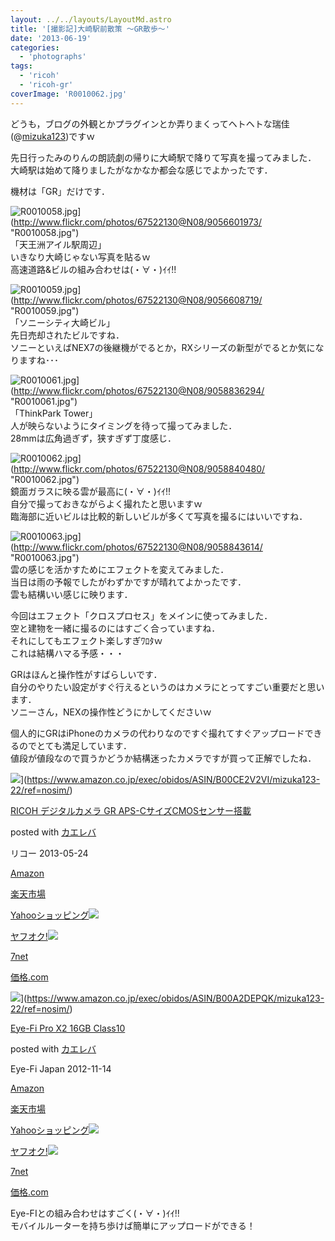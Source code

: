 ```yaml
---
layout: ../../layouts/LayoutMd.astro
title: '[撮影記]大崎駅前散策 ～GR散歩～'
date: '2013-06-19'
categories:
  - 'photographs'
tags:
  - 'ricoh'
  - 'ricoh-gr'
coverImage: 'R0010062.jpg'
---
```


どうも，ブログの外観とかプラグインとか弄りまくってヘトヘトな瑞佳(@[mizuka123](https://twitter.com/mizuka123))ですｗ

先日行ったみのりんの朗読劇の帰りに大崎駅で降りて写真を撮ってみました．  
大崎駅は始めて降りましたがなかなか都会な感じでよかったです．

機材は「GR」だけです．

![R0010058.jpg](/archive/images/9056601973_c2a3c545ff_b.jpg)](http://www.flickr.com/photos/67522130@N08/9056601973/ "R0010058.jpg")  
「天王洲アイル駅周辺」  
いきなり大崎じゃない写真を貼るｗ  
高速道路&ビルの組み合わせは(・∀・)ｲｲ!!

![R0010059.jpg](/archive/images/9056608719_9e499bf3fa_b.jpg)](http://www.flickr.com/photos/67522130@N08/9056608719/ "R0010059.jpg")  
「ソニーシティ大崎ビル」  
先日売却されたビルですね．  
ソニーといえばNEX7の後継機がでるとか，RXシリーズの新型がでるとか気になりますね･･･

![R0010061.jpg](/archive/images/9058836294_8f20482d08_b.jpg)](http://www.flickr.com/photos/67522130@N08/9058836294/ "R0010061.jpg")  
「ThinkPark Tower」  
人が映らないようにタイミングを待って撮ってみました．  
28mmは広角過ぎず，狭すぎず丁度感じ．

![R0010062.jpg](/archive/images/9058840480_80b7628ace_b.jpg)](http://www.flickr.com/photos/67522130@N08/9058840480/ "R0010062.jpg")  
鏡面ガラスに映る雲が最高に(・∀・)ｲｲ!!  
自分で撮っておきながらよく撮れたと思いますｗ  
臨海部に近いビルは比較的新しいビルが多くて写真を撮るにはいいですね．

![R0010063.jpg](/archive/images/9058843614_28a5466cac_b.jpg)](http://www.flickr.com/photos/67522130@N08/9058843614/ "R0010063.jpg")  
雲の感じを活かすためにエフェクトを変えてみました．  
当日は雨の予報でしたがわずかですが晴れてよかったです．  
雲も結構いい感じに映ります．

今回はエフェクト「クロスプロセス」をメインに使ってみました．  
空と建物を一緒に撮るのにはすごく合っていますね．  
それにしてもエフェクト楽しすぎﾜﾛﾀｗ  
これは結構ハマる予感・・・

GRはほんと操作性がすばらしいです．  
自分のやりたい設定がすぐ行えるというのはカメラにとってすごい重要だと思います．  
ソニーさん，NEXの操作性どうにかしてくださいｗ

個人的にGRはiPhoneのカメラの代わりなのですぐ撮れてすぐアップロードできるのでとても満足しています．  
値段が値段なので買うかどうか結構迷ったカメラですが買って正解でしたね．

![](/archive/images/51l2yAOyf1L._SL160_.jpg)](https://www.amazon.co.jp/exec/obidos/ASIN/B00CE2V2VI/mizuka123-22/ref=nosim/)

[RICOH デジタルカメラ GR APS-CサイズCMOSセンサー搭載](https://www.amazon.co.jp/exec/obidos/ASIN/B00CE2V2VI/mizuka123-22/ref=nosim/)

posted with [カエレバ](http://kaereba.com)

リコー 2013-05-24

[Amazon](http://www.amazon.co.jp/gp/search?keywords=GR%20APS-C%83T%83C%83YCMOS%83Z%83%93%83T%81%5B%93%8B%8D%DA&__mk_ja_JP=%83J%83%5E%83J%83i&tag=mizuka123-22 'アマゾン')

[楽天市場](http://hb.afl.rakuten.co.jp/hgc/032b53ee.4b34c5ee.0f4a541e.f440145e/?pc=http%3A%2F%2Fsearch.rakuten.co.jp%2Fsearch%2Fmall%2FGR%2520APS-C%25E3%2582%25B5%25E3%2582%25A4%25E3%2582%25BACMOS%25E3%2582%25BB%25E3%2583%25B3%25E3%2582%25B5%25E3%2583%25BC%25E6%2590%25AD%25E8%25BC%2589%2F-%2Ff.1-p.1-s.1-sf.0-st.A-v.2%3Fx%3D0%26scid%3Daf_ich_link_urltxt%26m%3Dhttp%3A%2F%2Fm.rakuten.co.jp%2F '楽天市場')

[Yahooショッピング![](//ad.jp.ap.valuecommerce.com/servlet/gifbanner?sid=3066752&pid=881990642)](//ck.jp.ap.valuecommerce.com/servlet/referral?sid=3066752&pid=881990642&vc_url=http%3A%2F%2Fshopping.search.yahoo.co.jp%2Fsearch%3FuIv%3Don%26ei%3DUTF-8%26tab_ex%3Dcommerce%26slider%3D0%26va%3DGR%2520APS-C%25E3%2582%25B5%25E3%2582%25A4%25E3%2582%25BACMOS%25E3%2582%25BB%25E3%2583%25B3%25E3%2582%25B5%25E3%2583%25BC%25E6%2590%25AD%25E8%25BC%2589 'Yahooショッピング')

[ヤフオク!![](//ad.jp.ap.valuecommerce.com/servlet/gifbanner?sid=3066752&pid=881990645)](//ck.jp.ap.valuecommerce.com/servlet/referral?sid=3066752&pid=881990645&vc_url=http%3A%2F%2Fauctions.search.yahoo.co.jp%2Fsearch%3Fvo%3D%26ve%3D%26auccat%3D0%26aucminprice%3D%26aucmaxprice%3D%26aucmin_bidorbuy_price%3D%26aucmax_bidorbuy_price%3D%26loc_cd%3D0%26abatch%3D0%26istatus%3D0%26filtered%3D1%26ei%3DUTF-8%26tab_ex%3Dcommerce%26va%3DGR%2520APS-C%25E3%2582%25B5%25E3%2582%25A4%25E3%2582%25BACMOS%25E3%2582%25BB%25E3%2583%25B3%25E3%2582%25B5%25E3%2583%25BC%25E6%2590%25AD%25E8%25BC%2589 'ヤフオク!')

[7net](//ck.jp.ap.valuecommerce.com/servlet/referral?sid=3066752&pid=881990643&vc_url=http%3A%2F%2Fwww.7netshopping.jp%2Fall%2Fsearch_result%2F-%2Fbprice%2Foff%2Fsort%2F0%2Fkword_in%2FGR%2520APS-C%25E3%2582%25B5%25E3%2582%25A4%25E3%2582%25BACMOS%25E3%2582%25BB%25E3%2583%25B3%25E3%2582%25B5%25E3%2583%25BC%25E6%2590%25AD%25E8%25BC%2589%2FallGoods%2Fon%2Fsubmit.x%2F30%2Fdisp_result%2F1%2Fsubmit.y%2F9%2Fprvlg%2Foff%2Fnobuy%2Fon%2FsetProduct%2Foff%2Foop%2Fon%2Fctgy%2Fall%2FfromKeywordSearch%2Ftrue 'セブンネットショッピング')

[価格.com](http://kakaku.com/search_results/GR%20APS-C%83T%83C%83YCMOS%83Z%83%93%83T%81%5B%93%8B%8D%DA/ 'kakakucom')

![](/archive/images/51m0XzUBqBL._SL160_.jpg)](https://www.amazon.co.jp/exec/obidos/ASIN/B00A2DEPQK/mizuka123-22/ref=nosim/)

[Eye-Fi Pro X2 16GB Class10](https://www.amazon.co.jp/exec/obidos/ASIN/B00A2DEPQK/mizuka123-22/ref=nosim/)

posted with [カエレバ](http://kaereba.com)

Eye-Fi Japan 2012-11-14

[Amazon](http://www.amazon.co.jp/gp/search?keywords=Class10&__mk_ja_JP=%83J%83%5E%83J%83i&tag=mizuka123-22 'アマゾン')

[楽天市場](http://hb.afl.rakuten.co.jp/hgc/032b53ee.4b34c5ee.0f4a541e.f440145e/?pc=http%3A%2F%2Fsearch.rakuten.co.jp%2Fsearch%2Fmall%2FClass10%2F-%2Ff.1-p.1-s.1-sf.0-st.A-v.2%3Fx%3D0%26scid%3Daf_ich_link_urltxt%26m%3Dhttp%3A%2F%2Fm.rakuten.co.jp%2F '楽天市場')

[Yahooショッピング![](//ad.jp.ap.valuecommerce.com/servlet/gifbanner?sid=3066752&pid=881990642)](//ck.jp.ap.valuecommerce.com/servlet/referral?sid=3066752&pid=881990642&vc_url=http%3A%2F%2Fshopping.search.yahoo.co.jp%2Fsearch%3FuIv%3Don%26ei%3DUTF-8%26tab_ex%3Dcommerce%26slider%3D0%26va%3DClass10 'Yahooショッピング')

[ヤフオク!![](//ad.jp.ap.valuecommerce.com/servlet/gifbanner?sid=3066752&pid=881990645)](//ck.jp.ap.valuecommerce.com/servlet/referral?sid=3066752&pid=881990645&vc_url=http%3A%2F%2Fauctions.search.yahoo.co.jp%2Fsearch%3Fvo%3D%26ve%3D%26auccat%3D0%26aucminprice%3D%26aucmaxprice%3D%26aucmin_bidorbuy_price%3D%26aucmax_bidorbuy_price%3D%26loc_cd%3D0%26abatch%3D0%26istatus%3D0%26filtered%3D1%26ei%3DUTF-8%26tab_ex%3Dcommerce%26va%3DClass10 'ヤフオク!')

[7net](//ck.jp.ap.valuecommerce.com/servlet/referral?sid=3066752&pid=881990643&vc_url=http%3A%2F%2Fwww.7netshopping.jp%2Fall%2Fsearch_result%2F-%2Fbprice%2Foff%2Fsort%2F0%2Fkword_in%2FClass10%2FallGoods%2Fon%2Fsubmit.x%2F30%2Fdisp_result%2F1%2Fsubmit.y%2F9%2Fprvlg%2Foff%2Fnobuy%2Fon%2FsetProduct%2Foff%2Foop%2Fon%2Fctgy%2Fall%2FfromKeywordSearch%2Ftrue 'セブンネットショッピング')

[価格.com](http://kakaku.com/search_results/Class10/ 'kakakucom')

Eye-FIとの組み合わせはすごく(・∀・)ｲｲ!!  
モバイルルーターを持ち歩けば簡単にアップロードができる！
